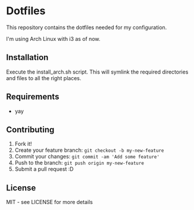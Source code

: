 # Dotfiles

This repository contains the dotfiles needed for my configuration.

I'm using Arch Linux with i3 as of now.

## Installation
Execute the install_arch.sh script. This will symlink the required directories and files
to all the right places.

## Requirements
- yay

## Contributing
1. Fork it!
2. Create your feature branch: `git checkout -b my-new-feature`
3. Commit your changes: `git commit -am 'Add some feature'`
4. Push to the branch: `git push origin my-new-feature`
5. Submit a pull request :D

## License
MIT - see LICENSE for more details
